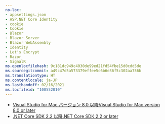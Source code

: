 ```yaml
---
no-loc:
- appsettings.json
- ASP.NET Core Identity
- cookie
- Cookie
- Blazor
- Blazor Server
- Blazor WebAssembly
- Identity
- Let's Encrypt
- Razor
- SignalR
ms.openlocfilehash: 9c181dc949c4030de99ed21fd54fbe15d0cdd5de
ms.sourcegitcommit: a49c47d5a573379effee5c6b6e36f5c302aa756b
ms.translationtype: HT
ms.contentlocale: ja-JP
ms.lasthandoff: 02/16/2021
ms.locfileid: "100552010"
---
```

* [<span data-ttu-id="28909-101">Visual Studio for Mac バージョン 8.0 以降</span><span class="sxs-lookup"><span data-stu-id="28909-101">Visual Studio for Mac version 8.0 or later</span></span>](https://visualstudio.microsoft.com/downloads/)
* [<span data-ttu-id="28909-102">.NET Core SDK 2.2 以降</span><span class="sxs-lookup"><span data-stu-id="28909-102">.NET Core SDK 2.2 or later</span></span>](https://dotnet.microsoft.com/download/dotnet-core)
